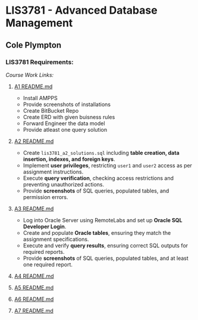 # LIS3781 - Advanced Database Management

## Cole Plympton

### LIS3781 Requirements:

*Course Work Links:*

1. [A1 README.md](a1/README.MD "My A1 README.md file")
    - Install AMPPS
    - Provide screenshots of installations
    - Create BitBucket Repo
    - Create ERD with given buisness rules
    - Forward Engineer the data model
    - Provide atleast one query solution

2. [A2 README.md](a2/README.MD "My A2 README.md file")
    - Create `lis3781_a2_solutions.sql` including **table creation, data insertion, indexes, and foreign keys**.
    - Implement **user privileges**, restricting `user1` and `user2` access as per assignment instructions.
    - Execute **query verification**, checking access restrictions and preventing unauthorized actions.
    - Provide **screenshots** of SQL queries, populated tables, and permission errors.

3. [A3 README.md](a3/README.MD "My A3 README.md file")
    - Log into Oracle Server using RemoteLabs and set up **Oracle SQL Developer Login**.
    - Create and populate **Oracle tables**, ensuring they match the assignment specifications.
    - Execute and verify **query results**, ensuring correct SQL outputs for required reports.
    - Provide **screenshots** of SQL queries, populated tables, and at least one required report.

4. [A4 README.md](a4/README.md "My A4 README.md file")

5. [A5 README.md](a5/README.md "My A5 README.md file")

6. [A6 README.md](a6/README.md "My A6 README.md file")

7. [A7 README.md](a7/README.md "My A7 README.md file")